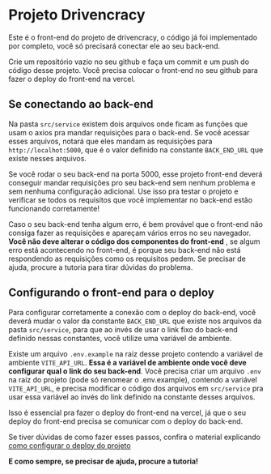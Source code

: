 # Projeto Drivencracy
Este é o front-end do projeto de drivencracy, o código já foi implementado por completo, você só precisará conectar ele ao seu back-end.

Crie um repositório vazio no seu github e faça um commit e um push do código desse projeto. Você precisa colocar o front-end no seu github para fazer o deploy do front-end na vercel.

## Se conectando ao back-end
Na pasta `src/service` existem dois arquivos onde ficam as funções que usam o axios pra mandar requisições para o back-end. Se você acessar esses arquivos, notará que eles mandam as requisições para `http://localhot:5000`, que é o valor definido na constante `BACK_END_URL` que existe nesses arquivos.

Se você rodar o seu back-end na porta 5000, esse projeto front-end deverá conseguir mandar requisições pro seu back-end sem nenhum problema e sem nenhuma configuração adicional. Use isso pra testar o projeto e verificar se todos os requisitos que você implementar no back-end estão funcionando corretamente!

Caso o seu back-end tenha algum erro, é bem provável que o front-end não consiga fazer as requisições e apareçam vários erros no seu navegador. **Você não deve alterar o código dos componentes do front-end** , se algum erro está acontecendo no front-end, é porque seu back-end não está respondendo as requisições como os requisitos pedem. Se precisar de ajuda, procure a tutoria para tirar dúvidas do problema.

## Configurando o front-end para o deploy
Para configurar corretamente a conexão com o deploy do back-end, você deverá mudar o valor da constante `BACK_END_URL` que existe nos arquivos da pasta `src/service`, para que ao invés de usar o link fixo do back-end definido nessas constantes, você utilize uma variável de ambiente.

Existe um arquivo `.env.example` na raiz desse projeto contendo a variável de ambiente `VITE_API_URL`. **Essa é a variável de ambiente onde você deve configurar qual o link do seu back-end**. Você precisa criar um arquivo `.env` na raiz do projeto (pode só renomear o .env.example), contendo a variável `VITE_API_URL`, e precisa modificar o código dos arquivos em `src/service` pra usar essa variável ao invés do link definido na constante desses arquivos.

Isso é essencial pra fazer o deploy do front-end na vercel, já que o seu deploy do front-end precisa se comunicar com o deploy do back-end.

Se tiver dúvidas de como fazer esses passos, confira o material explicando [como configurar o deploy do projeto](https://www.notion.so/bootcampra/Artigo-Deploy-de-aplica-es-back-end-no-Render-MongoDB-05f2a8be6ff4451bb64e22764de991d0)

**E como sempre, se precisar de ajuda, procure a tutoria!**